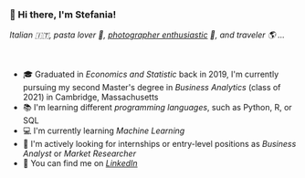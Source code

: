 ### 📌 Hi there, I'm Stefania!
*Italian 🇮🇹, pasta lover 🍝, [photographer enthusiastic][2] 📸, and traveler 🌎 ...* <br>


<br>

- 🎓 Graduated in *Economics and Statistic* back in 2019, I'm currently pursuing my second Master's degree in *Business Analytics* (class of 2021) in Cambridge, Massachusetts
- 📚 I'm learning different *programming languages*, such as Python, R, or SQL
- 💻 I'm currently learning *Machine Learning* 
- 🔎 I'm actively looking for internships or entry-level positions as *Business Analyst* or *Market Researcher*
- 💼 You can find me on *[LinkedIn][1]*

<!-- Links to your social media accounts -->

[1]: https://www.linkedin.com/in/stefania-menini/
[2]: https://www.instagram.com/stefaniamenini/

